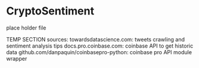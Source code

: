 # CryptoSentiment
place holder file

TEMP SECTION
sources:
towardsdatascience.com: tweets crawling and sentiment analysis tips
docs.pro.coinbase.com: coinbase API to get historic data
github.com/danpaquin/coinbasepro-python: coinbase pro API module wrapper